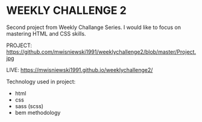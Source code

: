 # WEEKLY CHALLENGE 2

Second project from Weekly Challange Series. I would like to focus on mastering HTML and CSS skills.


PROJECT: https://github.com/mwisniewski1991/weeklychallenge2/blob/master/Project.jpg

LIVE: https://mwisniewski1991.github.io/weeklychallenge2/

Technology used in project:
- html
- css
- sass (scss)
- bem methodology

